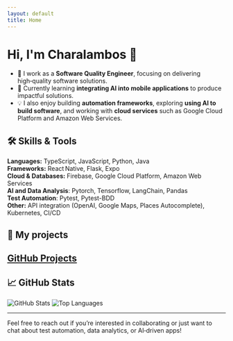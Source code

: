 ```yaml
---
layout: default
title: Home
---
```


# Hi, I'm Charalambos 👋

- 🔭 I work as a **Software Quality Engineer**, focusing on delivering high‑quality software solutions.
- 🌱 Currently learning **integrating AI into mobile applications** to produce impactful solutions.
- 💡 I also enjoy building **automation frameworks**, exploring **using AI to build software**, and working with **cloud services** such as Google Cloud Platform and Amazon Web Services.

## 🛠️ Skills & Tools

**Languages:** TypeScript, JavaScript, Python, Java  
**Frameworks:** React Native, Flask, Expo  
**Cloud & Databases:** Firebase, Google Cloud Platform, Amazon Web Services  
**AI and Data Analysis**: Pytorch, Tensorflow, LangChain, Pandas  
**Test Automation**: Pytest, Pytest-BDD  
**Other:** API integration (OpenAI, Google Maps, Places Autocomplete), Kubernetes, CI/CD  

## 🚀 My projects
[GitHub Projects](https://charalambosm.github.io/projects/)
---

## 📈 GitHub Stats

![GitHub Stats](https://github-readme-stats.vercel.app/api?username=charalambosm&show_icons=true)
![Top Languages](https://github-readme-stats.vercel.app/api/top-langs/?username=charalambosm&layout=compact)

---

Feel free to reach out if you’re interested in collaborating or just want to chat about test automation, data analytics, or AI‑driven apps!
